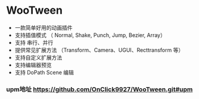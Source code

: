 # WooTween
* 一款简单好用的动画插件
* 支持插值模式 （ Normal, Shake, Punch, Jump, Bezier, Array）
* 支持 串行、并行
* 提供常见扩展方法  （Transform、Camera、UGUI、Recttransform 等）
* 支持自定义扩展方法
* 支持编辑器预览
* 支持 DoPath Scene 编辑
### upm地址  https://github.com/OnClick9927/WooTween.git#upm
